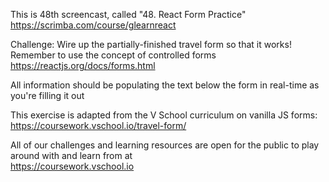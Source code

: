This is 48th screencast, called "48. React Form Practice"<br />
https://scrimba.com/course/glearnreact


Challenge: Wire up the partially-finished travel form so that it works!<br />
Remember to use the concept of controlled forms<br />
https://reactjs.org/docs/forms.html

All information should be populating the text below the form in real-time as you're filling it out<br />

This exercise is adapted from the V School curriculum on vanilla JS forms:<br />
https://coursework.vschool.io/travel-form/

All of our challenges and learning resources are open for the public to play around with and learn from at<br /> https://coursework.vschool.io
